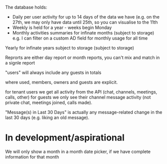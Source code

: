 
The database holds:
- Daily per user activity for up to 14 days of the data we have (e.g. on the 27th, we may only have data until 25th, so you can visualise to the 11th
- Weekly is held for a year - weeks begin Monday
- Monthly activities summaries for infinate months (subject to storage) 
e.g. I can filter on a custom AD field for monthly usage for all time

Yearly for infinate years subject to storage (subject to storage)

Reprorts are either day report or month reports, you can't mix and match in a signle report

"users" will always include any guests in totals

where used, members, owners and guests are explicit.

for tenant users we get all activity from the API (chat, channels, meetings, calls, other) for guests we only see their channel message activity (not private chat, meetings joined, calls made).


"Message(s) in Last 30 Days" is actually any message-related change in the last 30 days (e.g. liking an old message).

# In development/aspirational

We will only show a month in a month date picker, if we have complete information for that month 

